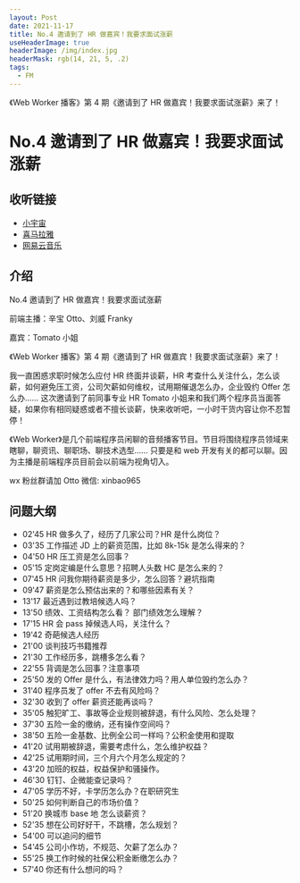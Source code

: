 ```yaml
---
layout: Post
date: 2021-11-17
title: No.4 邀请到了 HR 做嘉宾！我要求面试涨薪
useHeaderImage: true
headerImage: /img/index.jpg
headerMask: rgb(14, 21, 5, .2)
tags:
  - FM
---
```


《Web Worker 播客》第 4 期《邀请到了 HR 做嘉宾！我要求面试涨薪》来了！

<!-- more -->

# No.4 邀请到了 HR 做嘉宾！我要求面试涨薪

## 收听链接

- [小宇宙](https://www.xiaoyuzhoufm.com/episode/6190c0ba03abe84b7f8b8f7a)
- [喜马拉雅](https://www.ximalaya.com/sound/472206119)
- [网易云音乐](https://music.163.com/#/program?id=2494609441)

## 介绍

No.4 邀请到了 HR 做嘉宾！我要求面试涨薪

前端主播：辛宝 Otto、刘威 Franky

嘉宾：Tomato 小姐

《Web Worker 播客》第 4 期《邀请到了 HR 做嘉宾！我要求面试涨薪》来了！

我一直困惑求职时候怎么应付 HR 终面并谈薪，HR 考查什么关注什么，怎么谈薪，如何避免压工资，公司欠薪如何维权，试用期催退怎么办，企业毁约 Offer 怎么办…… 这次邀请到了前同事专业 HR Tomato 小姐来和我们两个程序员当面答疑，如果你有相同疑惑或者不擅长谈薪，快来收听吧，一小时干货内容让你不忍暂停！

《Web Worker》是几个前端程序员闲聊的音频播客节目。节目将围绕程序员领域来瞎聊，聊资讯、聊职场、聊技术选型...... 只要是和 web 开发有关的都可以聊。因为主播是前端程序员目前会以前端为视角切入。

wx 粉丝群请加 Otto 微信: xinbao965

## 问题大纲

- 02'45 HR 做多久了，经历了几家公司？HR 是什么岗位？
- 03'35 工作描述 JD 上的薪资范围，比如 8k-15k 是怎么得来的？
- 04'50 HR 压工资是怎么回事？
- 05'15 定岗定编是什么意思？招聘人头数 HC 是怎么来的？
- 07'45 HR 问我你期待薪资是多少，怎么回答？避坑指南
- 09'47 薪资是怎么预估出来的？和哪些因素有关？
- 13'17 最近遇到过教培候选人吗？
- 13'50 绩效、工资结构怎么看？ 部门绩效怎么理解？
- 17'15 HR 会 pass 掉候选人吗，关注什么？
- 19'42 奇葩候选人经历
- 21'00 谈判技巧书籍推荐
- 21'30 工作经历多，跳槽多怎么看？
- 22'55 背调是怎么回事？注意事项
- 25'50 发的 Offer 是什么，有法律效力吗？用人单位毁约怎么办？
- 31'40 程序员发了 offer 不去有风险吗？
- 32'30 收到了 offer 薪资还能再谈吗？
- 35'05 触犯旷工、事故等企业规则被辞退，有什么风险、怎么处理？
- 37'30 五险一金的缴纳，还有操作空间吗？
- 38'50 五险一金基数、比例全公司一样吗？公积金使用和提取
- 41'20 试用期被辞退，需要考虑什么，怎么维护权益？
- 42'25 试用期时间，三个月六个月怎么规定的？
- 43'20 加班的权益，权益保护和骚操作。
- 46'30 钉钉、企微能查记录吗？
- 47'05 学历不好，卡学历怎么办？在职研究生
- 50'25 如何判断自己的市场价值？
- 51'20 换城市 base 地 怎么谈薪资？
- 52'35 想在公司好好干，不跳槽，怎么规划？
- 54'00 可以追问的细节
- 54'45 公司小作坊，不规范、欠薪了怎么办？
- 55'25 换工作时候的社保公积金断缴怎么办？
- 57'40 你还有什么想问的吗？
